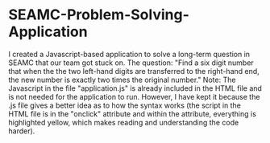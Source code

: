 # SEAMC-Problem-Solving-Application
I created a Javascript-based application to solve a long-term question in SEAMC that our team got stuck on.  The question: "Find a six digit number that when the the two left-hand digits are transferred to the right-hand end, the new number is exactly two times the original number."
Note: The Javascript in the file "application.js" is already included in the HTML file and is not needed for the application to run.  However, I have kept it because the .js file gives a better idea as to how the syntax works (the script in the HTML file is in the "onclick" attribute and within the attribute, everything is highlighted yellow, which makes reading and understanding the code harder).